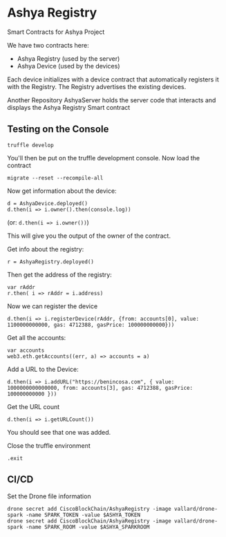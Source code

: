 # Ashya Registry

Smart Contracts for Ashya Project

We have two contracts here:

* Ashya Registry (used by the server)
* Ashya Device (used by the devices)

Each device initializes with a device contract that automatically registers it with the Registry.  The Registry advertises the existing devices.

Another Repository AshyaServer holds the server code that interacts and displays the Ashya Registry Smart contract


## Testing on the Console

```
truffle develop
```
You'll then be put on the truffle development console.  Now load the contract

```
migrate --reset --recompile-all
```

Now get information about the device: 

```
d = AshyaDevice.deployed()
d.then(i => i.owner().then(console.log))
```
(or: ```d.then(i => i.owner())```)

This will give you the output of the owner of the contract.

Get info about the registry:

```
r = AshyaRegistry.deployed()
```
Then get the address of the registry: 

```
var rAddr 
r.then( i => rAddr = i.address)
```
Now we can register the device

```
d.then(i => i.registerDevice(rAddr, {from: accounts[0], value: 1100000000000, gas: 4712388, gasPrice: 100000000000}))
```


Get all the accounts:

```
var accounts
web3.eth.getAccounts((err, a) => accounts = a)
```

Add a URL to the Device: 

```
d.then(i => i.addURL("https://benincosa.com", { value: 1000000000000000, from: accounts[3], gas: 4712388, gasPrice: 100000000000 }))
```

Get the URL count

```
d.then(i => i.getURLCount())
```

You should see that one was added.  

Close the truffle environment

```
.exit
```

## CI/CD

Set the Drone file information

```
drone secret add CiscoBlockChain/AshyaRegistry -image vallard/drone-spark -name SPARK_TOKEN -value $ASHYA_TOKEN
drone secret add CiscoBlockChain/AshyaRegistry -image vallard/drone-spark -name SPARK_ROOM -value $ASHYA_SPARKROOM
```